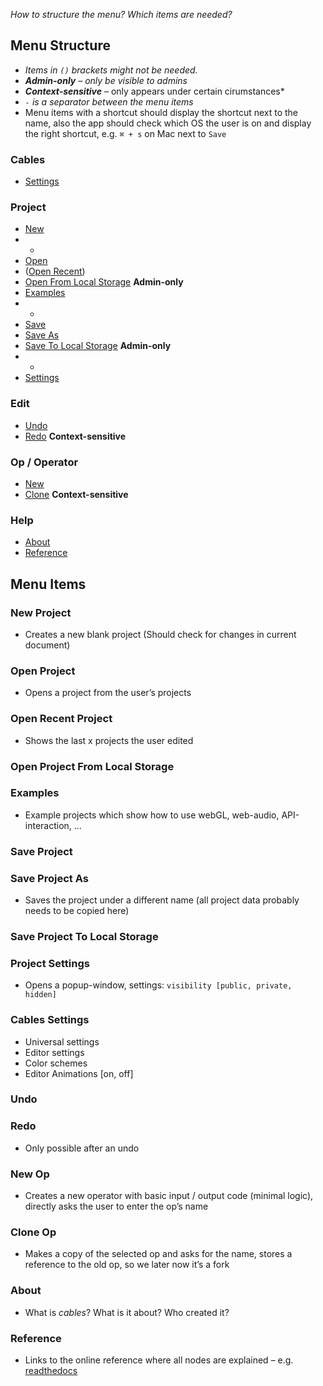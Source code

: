 *How to structure the menu? Which items are needed?*  

## Menu Structure

- *Items in `()` brackets might not be needed.*  
- ***Admin-only** – only be visible to admins*
- ***Context-sensitive*** – only appears under certain cirumstances*      
- *`-` is a separator between the menu items*  
- Menu items with a shortcut should display the shortcut next to the name, also the app should check which OS the user is on and display the right shortcut, e.g. `⌘ + s` on Mac next to `Save`

### Cables 

- [Settings](#settings)

### Project

- [New](#new-project)
- -
- [Open](#open-project)
- ([Open Recent](#open-recent-project))
- [Open From Local Storage](#open-project-from-local-storage) **Admin-only**
- [Examples](#examples)
- -
- [Save](#save-project)  
- [Save As](#save-project-as)  
- [Save To Local Storage](#save-project-to-local-storage)  **Admin-only**
- -
- [Settings](#project-settings)

### Edit

- [Undo](#undo)
- [Redo](#redo) **Context-sensitive**

### Op / Operator

- [New](#new-op)
- [Clone](#clone-op) **Context-sensitive**

### Help

- [About](#about)
- [Reference](#reference)

## Menu Items

### New Project

- Creates a new blank project (Should check for changes in current document)  

### Open Project

- Opens a project from the user’s projects  

### Open Recent Project

- Shows the last x projects the user edited

### Open Project From Local Storage

### Examples

- Example projects which show how to use webGL, web-audio, API-interaction, …

### Save Project

### Save Project As

- Saves the project under a different name (all project data probably needs to be copied here)

### Save Project To Local Storage

### Project Settings 

- Opens a popup-window, settings: `visibility [public, private, hidden]`

### Cables Settings

- Universal settings
- Editor settings
- Color schemes
- Editor Animations [on, off]

### Undo

### Redo

- Only possible after an undo

### New Op

- Creates a new operator with basic input / output code (minimal logic), directly asks the user to enter the op’s name

### Clone Op

- Makes a copy of the selected op and asks for the name, stores a reference to the old op, so we later now it’s a fork

### About

- What is *cables*? What is it about? Who created it?

### Reference

- Links to the online reference where all nodes are explained – e.g. [readthedocs](https://readthedocs.org/)
